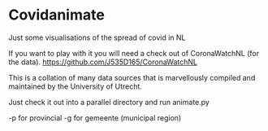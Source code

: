 # Covidanimate
Just some visualisations of the spread of covid in NL

If you want to play with it you will need a check out of CoronaWatchNL (for the data).
https://github.com/J535D165/CoronaWatchNL

This is a collation of many data sources that is marvellously compiled and maintained by the University of Utrecht.

Just check it out into a parallel directory and run animate.py

-p for provincial
-g for gemeente (municipal region)
